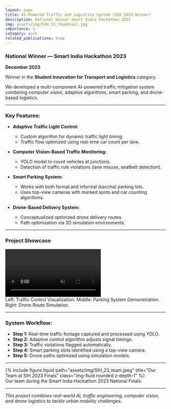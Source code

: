 ```yaml
---
layout: page
title: AI-Powered Traffic and Logistics System (SIH 2023 Winner)
description: National Winner Smart India Hackathon 2023
img: assets/img/SIH_23_thumbnail.jpg
importance: 1
category: work
related_publications: true
---
```


### National Winner — Smart India Hackathon 2023  
**December 2023**  

Winner in the **Student Innovation for Transport and Logistics** category.

We developed a multi-component AI-powered traffic mitigation system combining computer vision, adaptive algorithms, smart parking, and drone-based logistics.

---

### Key Features:

- **Adaptive Traffic Light Control:**  
  - Custom algorithm for dynamic traffic light timing.  
  - Traffic flow optimized using real-time car count per lane.

- **Computer Vision-Based Traffic Monitoring:**  
  - YOLO model to count vehicles at junctions.  
  - Detection of traffic rule violations (lane misuse, seatbelt detection).

- **Smart Parking System:**  
  - Works with both formal and informal (kaccha) parking lots.  
  - Uses top-view cameras with marked spots and car counting algorithms.

- **Drone-Based Delivery System:**  
  - Conceptualized optimized drone delivery routes.  
  - Path optimization via 3D simulation environments.

---

### Project Showcase

<div class="row">
    
<div class="row justify-content-center">
  <div class="col-sm-3"></div>
    <video controls class="img-fluid rounded z-depth-1">
        <source src="/assets/video/sih-23-demo.mp4" type="video/mp4">
        Your browser does not support the video tag.
    </video>
  
  <div class="col-sm-3"></div>
</div>
</div>

<div class="caption">
    Left: Traffic Control Visualization. Middle: Parking System Demonstration. Right: Drone Route Simulation.
</div>

---

### System Workflow:

- **Step 1:** Real-time traffic footage captured and processed using YOLO.  
- **Step 2:** Adaptive control algorithm adjusts signal timings.  
- **Step 3:** Traffic violations flagged automatically.  
- **Step 4:** Smart parking slots identified using a top-view camera.  
- **Step 5:** Drone paths optimized using simulation models.

---

<div class="row justify-content-sm-center">
    <div class="col-sm-8 mt-3 mt-md-0">
        {% include figure.liquid path="assets/img/SIH_23_team.jpeg" title="Our Team at SIH 2023 Finals" class="img-fluid rounded z-depth-1" %}
    </div>
</div>

<div class="caption">
    Our team during the Smart India Hackathon 2023 National Finals.
</div>

---

_This project combines real-world AI, traffic engineering, computer vision, and drone logistics to tackle urban mobility challenges._
